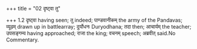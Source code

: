 +++
title = "02 दृष्ट्वा तु"

+++
1.2 दृष्ट्वा having seen; तु indeed; पाण्डवानीकम् the army of the
Pandavas; व्यूढम् drawn up in battlearray; दुर्योधनः Duryodhana; तदा
then; आचार्यम् the teacher; उपसङ्गम्य having approached; राजा the king;
वचनम् speech; अब्रवीत् said.No Commentary.

